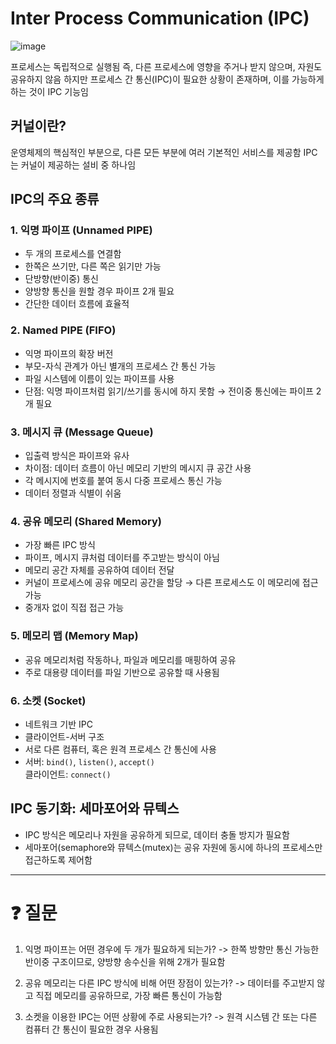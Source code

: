 # Inter Process Communication (IPC)
![image](https://github.com/user-attachments/assets/2f8fa74c-83fc-4abd-ad38-1a4394e2177e)

프로세스는 독립적으로 실행됨
즉, 다른 프로세스에 영향을 주거나 받지 않으며, 자원도 공유하지 않음
하지만 프로세스 간 통신(IPC)이 필요한 상황이 존재하며, 이를 가능하게 하는 것이 IPC 기능임

## 커널이란?

운영체제의 핵심적인 부분으로, 다른 모든 부분에 여러 기본적인 서비스를 제공함
IPC는 커널이 제공하는 설비 중 하나임


## IPC의 주요 종류

### 1. 익명 파이프 (Unnamed PIPE)

- 두 개의 프로세스를 연결함
- 한쪽은 쓰기만, 다른 쪽은 읽기만 가능
- 단방향(반이중) 통신
- 양방향 통신을 원할 경우 파이프 2개 필요
- 간단한 데이터 흐름에 효율적


### 2. Named PIPE (FIFO)

- 익명 파이프의 확장 버전
- 부모-자식 관계가 아닌 별개의 프로세스 간 통신 가능
- 파일 시스템에 이름이 있는 파이프를 사용
- 단점: 익명 파이프처럼 읽기/쓰기를 동시에 하지 못함 → 전이중 통신에는 파이프 2개 필요



### 3. 메시지 큐 (Message Queue)

- 입출력 방식은 파이프와 유사
- 차이점: 데이터 흐름이 아닌 메모리 기반의 메시지 큐 공간 사용
- 각 메시지에 번호를 붙여 동시 다중 프로세스 통신 가능
- 데이터 정렬과 식별이 쉬움


### 4. 공유 메모리 (Shared Memory)

- 가장 빠른 IPC 방식
- 파이프, 메시지 큐처럼 데이터를 주고받는 방식이 아님
- 메모리 공간 자체를 공유하여 데이터 전달
- 커널이 프로세스에 공유 메모리 공간을 할당 → 다른 프로세스도 이 메모리에 접근 가능
- 중개자 없이 직접 접근 가능


### 5. 메모리 맵 (Memory Map)

- 공유 메모리처럼 작동하나, 파일과 메모리를 매핑하여 공유
- 주로 대용량 데이터를 파일 기반으로 공유할 때 사용됨


### 6. 소켓 (Socket)

- 네트워크 기반 IPC
- 클라이언트-서버 구조
- 서로 다른 컴퓨터, 혹은 원격 프로세스 간 통신에 사용
- 서버: `bind()`, `listen()`, `accept()`  
  클라이언트: `connect()`


## IPC 동기화: 세마포어와 뮤텍스

- IPC 방식은 메모리나 자원을 공유하게 되므로, 데이터 충돌 방지가 필요함
- 세마포어(semaphore와 뮤텍스(mutex)는 공유 자원에 동시에 하나의 프로세스만 접근하도록 제어함

---
# ❓ 질문
1. 익명 파이프는 어떤 경우에 두 개가 필요하게 되는가?
-> 한쪽 방향만 통신 가능한 반이중 구조이므로, 양방향 송수신을 위해 2개가 필요함

2. 공유 메모리는 다른 IPC 방식에 비해 어떤 장점이 있는가?
-> 데이터를 주고받지 않고 직접 메모리를 공유하므로, 가장 빠른 통신이 가능함

3. 소켓을 이용한 IPC는 어떤 상황에 주로 사용되는가?
-> 원격 시스템 간 또는 다른 컴퓨터 간 통신이 필요한 경우 사용됨
